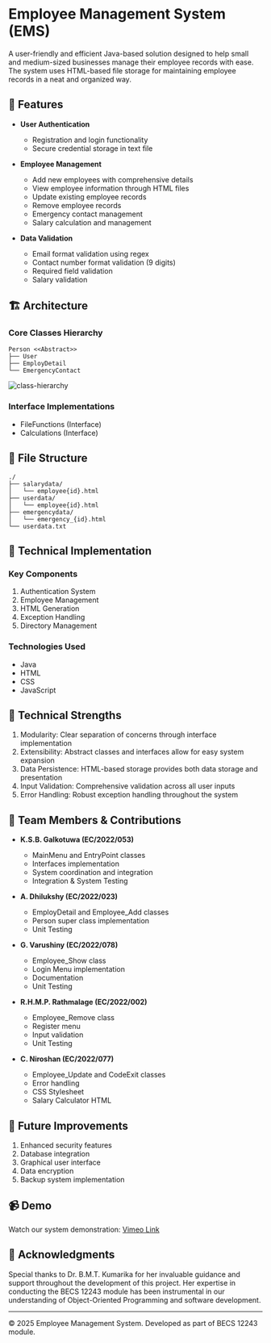 # Employee Management System (EMS)

A user-friendly and efficient Java-based solution designed to help small and medium-sized businesses manage their employee records with ease. The system uses HTML-based file storage for maintaining employee records in a neat and organized way.

## 🌟 Features

- **User Authentication**
  - Registration and login functionality
  - Secure credential storage in text file

- **Employee Management**
  - Add new employees with comprehensive details
  - View employee information through HTML files
  - Update existing employee records
  - Remove employee records
  - Emergency contact management
  - Salary calculation and management

- **Data Validation**
  - Email format validation using regex
  - Contact number format validation (9 digits)
  - Required field validation
  - Salary validation

## 🏗️ Architecture

### Core Classes Hierarchy
```
Person <<Abstract>>
├── User
├── EmployDetail
└── EmergencyContact
```

![class-hierarchy](https://github.com/user-attachments/assets/9c7de4fe-d525-48fe-9dbf-81a8bc4f356f)

### Interface Implementations
- FileFunctions (Interface)
- Calculations (Interface)

## 📁 File Structure
```
./
├── salarydata/
│   └── employee{id}.html
├── userdata/
│   └── employee{id}.html
├── emergencydata/
│   └── emergency_{id}.html
└── userdata.txt
```

## 🔧 Technical Implementation

### Key Components
1. Authentication System
2. Employee Management
3. HTML Generation
4. Exception Handling
5. Directory Management

### Technologies Used
- Java
- HTML
- CSS
- JavaScript

## 💪 Technical Strengths

1. Modularity: Clear separation of concerns through interface implementation
2. Extensibility: Abstract classes and interfaces allow for easy system expansion
3. Data Persistence: HTML-based storage provides both data storage and presentation
4. Input Validation: Comprehensive validation across all user inputs
5. Error Handling: Robust exception handling throughout the system

## 👥 Team Members & Contributions

- **K.S.B. Galkotuwa (EC/2022/053)**
  - MainMenu and EntryPoint classes
  - Interfaces implementation
  - System coordination and integration
  - Integration & System Testing

- **A. Dhilukshy (EC/2022/023)**
  - EmployDetail and Employee_Add classes
  - Person super class implementation
  - Unit Testing

- **G. Varushiny (EC/2022/078)**
  - Employee_Show class
  - Login Menu implementation
  - Documentation
  - Unit Testing

- **R.H.M.P. Rathmalage (EC/2022/002)**
  - Employee_Remove class
  - Register menu
  - Input validation
  - Unit Testing

- **C. Niroshan (EC/2022/077)**
  - Employee_Update and CodeExit classes
  - Error handling
  - CSS Stylesheet
  - Salary Calculator HTML

## 🚀 Future Improvements

1. Enhanced security features
2. Database integration
3. Graphical user interface
4. Data encryption
5. Backup system implementation

## 📹 Demo
Watch our system demonstration: [Vimeo Link](https://vimeo.com/1049384123?share=copy)

## 🙏 Acknowledgments

Special thanks to Dr. B.M.T. Kumarika for her invaluable guidance and support throughout the development of this project. Her expertise in conducting the BECS 12243 module has been instrumental in our understanding of Object-Oriented Programming and software development.

---
© 2025 Employee Management System. Developed as part of BECS 12243 module.
